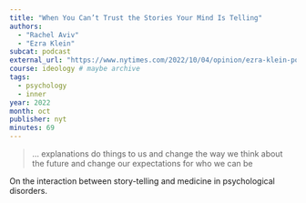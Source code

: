 ```yaml
---
title: "When You Can’t Trust the Stories Your Mind Is Telling"
authors:
  - "Rachel Aviv"
  - "Ezra Klein"
subcat: podcast
external_url: "https://www.nytimes.com/2022/10/04/opinion/ezra-klein-podcast-rachel-aviv.html"
course: ideology # maybe archive
tags:
  - psychology
  - inner
year: 2022
month: oct
publisher: nyt
minutes: 69
---
```


> … explanations do things to us and change the way we think about the future and change our expectations for who we can be

On the interaction between story-telling and medicine in psychological disorders.
